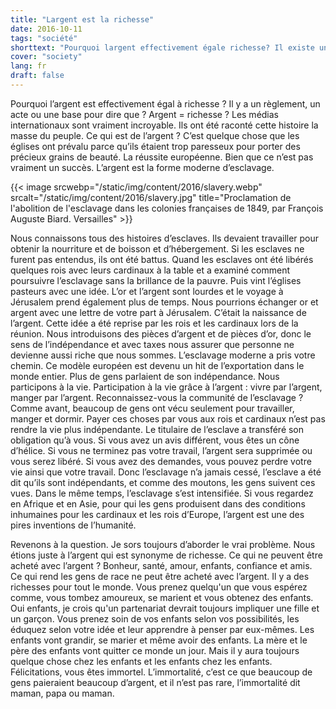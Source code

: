 ```yaml
---
title: "Largent est la richesse"
date: 2016-10-11
tags: "société"
shorttext: "Pourquoi largent effectivement égale richesse? Il existe un règlement, un acte ou une base pour dire cela?"
cover: "society"
lang: fr
draft: false
---
```


Pourquoi l’argent est effectivement égal à richesse ? Il y a un règlement, un acte ou une base pour dire que ? Argent = richesse ? Les médias internationaux sont vraiment incroyable. Ils ont été raconté cette histoire la masse du peuple. Ce qui est de l’argent ? C’est quelque chose que les églises ont prévalu parce qu’ils étaient trop paresseux pour porter des précieux grains de beauté. La réussite européenne. Bien que ce n’est pas vraiment un succès. L’argent est la forme moderne d’esclavage.

{{< image srcwebp="/static/img/content/2016/slavery.webp" srcalt="/static/img/content/2016/slavery.jpg" title="Proclamation de l'abolition de l'esclavage dans les colonies françaises de 1849, par François Auguste Biard. Versailles" >}}

Nous connaissons tous des histoires d’esclaves. Ils devaient travailler pour obtenir la nourriture et de boisson et d’hébergement. Si les esclaves ne furent pas entendus, ils ont été battus. Quand les esclaves ont été libérés quelques rois avec leurs cardinaux à la table et a examiné comment poursuivre l’esclavage sans la brillance de la pauvre. Puis vint l’églises pasteurs avec une idée. L’or et l’argent sont lourdes et le voyage à Jérusalem prend également plus de temps. Nous pourrions échanger or et argent avec une lettre de votre part à Jérusalem. C’était la naissance de l’argent. Cette idée a été reprise par les rois et les cardinaux lors de la réunion. Nous introduisons des pièces d’argent et de pièces d’or, donc le sens de l’indépendance et avec taxes nous assurer que personne ne devienne aussi riche que nous sommes. L’esclavage moderne a pris votre chemin. Ce modèle européen est devenu un hit de l’exportation dans le monde entier. Plus de gens parlaient de son indépendance. Nous participons à la vie. Participation à la vie grâce à l’argent : vivre par l’argent, manger par l’argent. Reconnaissez-vous la communité de l’esclavage ? Comme avant, beaucoup de gens ont vécu seulement pour travailler, manger et dormir. Payer ces choses par vous aux rois et cardinaux n’est pas rendre la vie plus indépendante. Le titulaire de l’esclave a transféré son obligation qu’à vous. Si vous avez un avis différent, vous êtes un cône d’hélice. Si vous ne terminez pas votre travail, l’argent sera supprimée ou vous serez libéré. Si vous avez des demandes, vous pouvez perdre votre vie ainsi que votre travail. Donc l’esclavage n’a jamais cessé, l’esclave a été dit qu’ils sont indépendants, et comme des moutons, les gens suivent ces vues. Dans le même temps, l’esclavage s’est intensifiée. Si vous regardez en Afrique et en Asie, pour qui les gens produisent dans des conditions inhumaines pour les cardinaux et les rois d’Europe, l’argent est une des pires inventions de l’humanité.

Revenons à la question. Je sors toujours d’aborder le vrai problème. Nous étions juste à l’argent qui est synonyme de richesse. Ce qui ne peuvent être acheté avec l’argent ? Bonheur, santé, amour, enfants, confiance et amis. Ce qui rend les gens de race ne peut être acheté avec l’argent. Il y a des richesses pour tout le monde. Vous prenez quelqu'un que vous espérez comme, vous tombez amoureux, se marient et vous obtenez des enfants. Oui enfants, je crois qu'un partenariat devrait toujours impliquer une fille et un garçon. Vous prenez soin de vos enfants selon vos possibilités, les éduquez selon votre idée et leur apprendre à penser par eux-mêmes. Les enfants vont grandir, se marier et même avoir des enfants. La mère et le père des enfants vont quitter ce monde un jour. Mais il y aura toujours quelque chose chez les enfants et les enfants chez les enfants. Félicitations, vous êtes immortel. L’immortalité, c’est ce que beaucoup de gens paieraient beaucoup d’argent, et il n’est pas rare, l’immortalité dit maman, papa ou maman.
